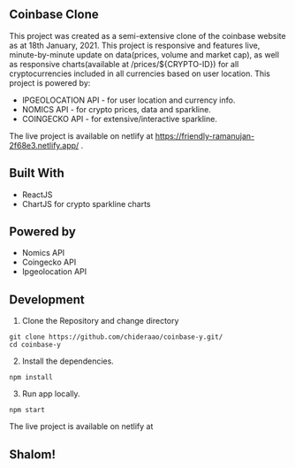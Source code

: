 ## Coinbase Clone

This project was created as a semi-extensive clone of the coinbase website as at 18th January, 2021. This project is responsive and features live, minute-by-minute update on data(prices, volume and market cap), as well as responsive charts(available at /prices/${CRYPTO-ID}) for all cryptocurrencies included in all currencies based on user location. This project is powered by:

- IPGEOLOCATION API - for user location and currency info.
- NOMICS API - for crypto prices, data and sparkline.
- COINGECKO API - for extensive/interactive sparkline.

The live project is available on netlify at https://friendly-ramanujan-2f68e3.netlify.app/ .

## Built With

- ReactJS
- ChartJS for crypto sparkline charts

## Powered by

- Nomics API
- Coingecko API
- Ipgeolocation API

## Development

1. Clone the Repository and change directory

```
git clone https://github.com/chideraao/coinbase-y.git/
cd coinbase-y
```

2. Install the dependencies.

```
npm install
```

3. Run app locally.

```
npm start
```

The live project is available on netlify at

## Shalom!
